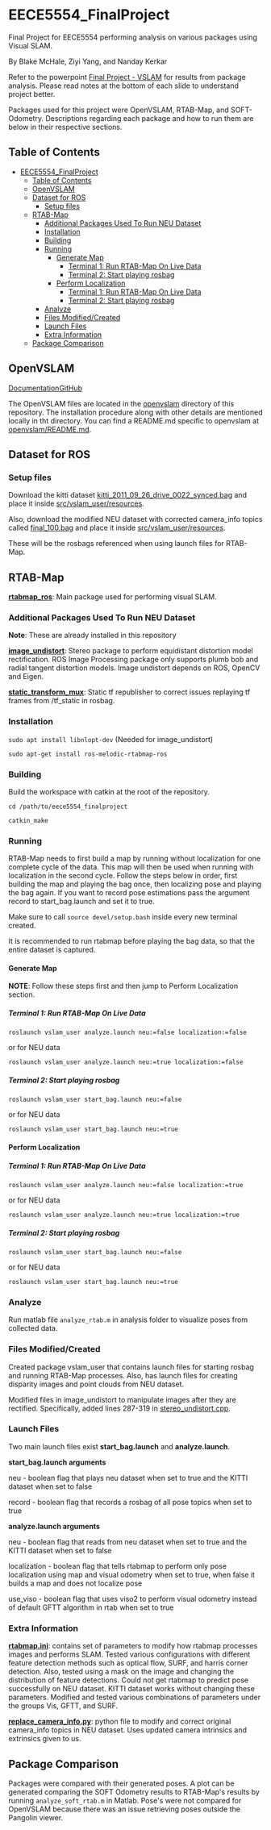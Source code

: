 # EECE5554_FinalProject

Final Project for EECE5554 performing analysis on various packages using Visual SLAM.

By Blake McHale, Ziyi Yang, and Nanday Kerkar

Refer to the powerpoint [Final Project - VSLAM](https://drive.google.com/open?id=1G9HaCIgNlhQMFVMM0QGIlX2SZOuhA7G60rU7nMprKnE)
for results from package analysis. Please read notes at the bottom of each slide to understand project better.

Packages used for this project were OpenVSLAM, RTAB-Map, and SOFT-Odometry. Descriptions regarding each package and how
to run them are below in their respective sections.

## Table of Contents
<!--ts-->
   * [EECE5554_FinalProject](#eece5554_finalproject)
      * [Table of Contents](#table-of-contents)
      * [OpenVSLAM](#openvslam)
      * [Dataset for ROS](#dataset-for-ros)
         * [Setup files](#setup-files)
      * [RTAB-Map](#rtab-map)
         * [Additional Packages Used To Run NEU Dataset](#additional-packages-used-to-run-neu-dataset)
         * [Installation](#installation)
         * [Building](#building)
         * [Running](#running)
            * [Generate Map](#generate-map)
               * [Terminal 1: Run RTAB-Map On Live Data](#terminal-1-run-rtab-map-on-live-data)
               * [Terminal 2: Start playing rosbag](#terminal-2-start-playing-rosbag)
            * [Perform Localization](#perform-localization)
               * [Terminal 1: Run RTAB-Map On Live Data](#terminal-1-run-rtab-map-on-live-data-1)
               * [Terminal 2: Start playing rosbag](#terminal-2-start-playing-rosbag-1)
         * [Analyze](#analyze)
         * [Files Modified/Created](#files-modifiedcreated)
         * [Launch Files](#launch-files)
         * [Extra Information](#extra-information)
      * [Package Comparison](#package-comparison)

<!-- Added by: bmchale, at: Fri Apr 24 22:25:10 EDT 2020 -->

<!--te-->

## OpenVSLAM

[Documentation](https://openvslam.readthedocs.io/en/master/index.html)[GitHub](https://github.com/xdspacelab/openvslam)

The OpenVSLAM files are located in the [openvslam](openvslam) directory of this repository. The installation procedure 
along with other details are mentioned locally in tht directory. You can find a README.md specific to openvslam at
[openvslam/README.md](openvslam/README.md).

## Dataset for ROS

### Setup files

Download the kitti dataset [kitti_2011_09_26_drive_0022_synced.bag](https://drive.google.com/open?id=1TJcH-Aw9yD5G5J0doLqCpa9ca22gw0cI)
and place it inside [src/vslam_user/resources](src/vslam_user/resources).

Also, download the modified NEU dataset with corrected camera_info topics called [final_100.bag](https://drive.google.com/open?id=1FOw9sHZXFzR8m16sh4c17T6liJyaFkjg)
and place it inside [src/vslam_user/resources](src/vslam_user/resources).

These will be the rosbags referenced when using launch files for RTAB-Map.

## RTAB-Map

[**rtabmap_ros**](https://github.com/introlab/rtabmap_ros): Main package used for performing visual SLAM.

### Additional Packages Used To Run NEU Dataset

**Note**: These are already installed in this repository

[**image_undistort**](https://github.com/ethz-asl/image_undistort): Stereo package to perform equidistant distortion
model rectification. ROS Image Processing package only supports plumb bob and radial tangent distortion models. Image 
undistort depends on ROS, OpenCV and Eigen.

[**static_transform_mux**](https://github.com/tradr-project/static_transform_mux): Static tf republisher to correct
issues replaying tf frames from /tf_static in rosbag.

### Installation

`sudo apt install libnlopt-dev` (Needed for image_undistort)

`sudo apt-get install ros-melodic-rtabmap-ros`

### Building

Build the workspace with catkin at the root of the repository.

`cd /path/to/eece5554_finalproject`

`catkin_make`

### Running

RTAB-Map needs to first build a map by running without localization for one complete cycle of the data. This map will 
then be used when running with localization in the second cycle. Follow the steps below in order, first building the map
and playing the bag once, then localizing pose and playing the bag again. If you want to record pose estimations pass
the argument record to start_bag.launch and set it to true.

Make sure to call `source devel/setup.bash` inside every new terminal created.

It is recommended to run rtabmap before playing the bag data, so that the entire dataset is captured.

#### Generate Map

**NOTE**: Follow these steps first and then jump to Perform Localization section.

##### Terminal 1: Run RTAB-Map On Live Data

`roslaunch vslam_user analyze.launch neu:=false localization:=false`

or for NEU data

`roslaunch vslam_user analyze.launch neu:=true localization:=false`

##### Terminal 2: Start playing rosbag

`roslaunch vslam_user start_bag.launch neu:=false`

or for NEU data

`roslaunch vslam_user start_bag.launch neu:=true`

#### Perform Localization

##### Terminal 1: Run RTAB-Map On Live Data

`roslaunch vslam_user analyze.launch neu:=false localization:=true`

or for NEU data

`roslaunch vslam_user analyze.launch neu:=true localization:=true`

##### Terminal 2: Start playing rosbag

`roslaunch vslam_user start_bag.launch neu:=false`

or for NEU data

`roslaunch vslam_user start_bag.launch neu:=true`

### Analyze

Run matlab file `analyze_rtab.m` in analysis folder to visualize poses from collected data.


### Files Modified/Created

Created package vslam_user that contains launch files for starting rosbag and running RTAB-Map processes. Also, has
launch files for creating disparity images and point clouds from NEU dataset.

Modified files in image_undistort to manipulate images after they are rectified. Specifically, added lines 287-319 in 
[stereo_undistort.cpp](src/image_undistort/src/stereo_undistort.cpp).

### Launch Files

Two main launch files exist **start_bag.launch** and **analyze.launch**.

**start_bag.launch arguments**

neu - boolean flag that plays neu dataset when set to true and the KITTI dataset when set to false

record - boolean flag that records a rosbag of all pose topics when set to true

**analyze.launch arguments**

neu - boolean flag that reads from neu dataset when set to true and the KITTI dataset when set to false

localization - boolean flag that tells rtabmap to perform only pose localization using map and visual odometry when set
to true, when false it builds a map and does not localize pose

use_viso - boolean flag that uses viso2 to perform visual odometry instead of default GFTT algorithm in rtab when set to
true

### Extra Information

[**rtabmap.ini**](src/vslam_user/cfg/rtabmap.ini): contains set of parameters to modify how rtabmap processes images and
performs SLAM. Tested various configurations with different feature detection methods such as optical flow, SURF, and
harris corner detection. Also, tested using a mask on the image and changing the distribution of feature detections. 
Could not get rtabmap to predict pose successfully on NEU dataset. KITTI dataset works without changing these 
parameters. Modified and tested various combinations of parameters under the groups Vis, GFTT, and SURF.

[**replace_camera_info.py**](src/vslam_user/src/replace_camera_info.py): python file to modify and correct original
camera_info topics in NEU dataset. Uses updated camera intrinsics and extrinsics given to us.

## Package Comparison

Packages were compared with their generated poses. A plot can be generated comparing the SOFT Odometry results to 
RTAB-Map's results by running `analyze_soft_rtab.m` in Matlab. Pose's were not compared for OpenVSLAM because there was
an issue retrieving poses outside the Pangolin viewer.


